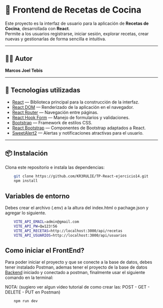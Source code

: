 # 🥗 Frontend de Recetas de Cocina

Este proyecto es la interfaz de usuario para la aplicación de **Recetas de Cocina**, desarrollada con **React**.  
Permite a los usuarios registrarse, iniciar sesión, explorar recetas, crear nuevas y gestionarlas de forma sencilla e intuitiva.

---

## 👨‍💻 Autor

**Marcos Joel Tebis**

---

## 🚀 Tecnologías utilizadas

- [React](https://react.dev/) — Biblioteca principal para la construcción de la interfaz.
- [React DOM](https://react.dev/) — Renderizado de la aplicación en el navegador.
- [React Router](https://reactrouter.com/) — Navegación entre páginas.
- [React Hook Form](https://react-hook-form.com/) — Manejo de formularios y validaciones.
- [Bootstrap](https://getbootstrap.com/) — Framework de estilos CSS.
- [React Bootstrap](https://react-bootstrap.github.io/) — Componentes de Bootstrap adaptados a React.
- [SweetAlert2](https://sweetalert2.github.io/) — Alertas y notificaciones atractivas para el usuario.

---

## 📦 Instalación

Clona este repositorio e instala las dependencias:

```bash
    git clone https://github.com/KR3RULIE/TP-React-ejercicio14.git
    npm install
```

## Variables de entorno

Debes crear el archivo (.env) a la altura del index.html o pachage.json y agregar lo siguiente.

```bash
    VITE_API_EMAIL=admin@gmail.com
    VITE_API_PW=Qw123!56
    VITE_API_RECETAS=http://localhost:3000/api/recetas
    VITE_API_USUARIOS=http://localhost:3000/api/usuarios
```

## Como iniciar el FrontEnd?

Para poder iniciar el proyecto y que se conecte a la base de datos, debes tener instalado Postman, ademas tener el proyecto de la base de datos [Backend](https://github.com/KR3RULIE/tp-backend-ejercicio05.git) iniciado y conectado a postman, finalmente usar el siguiente comando en la terminal:

NOTA: (sugiero ver algun video tutorial de como crear las: POST - GET - DELETE - PUT en Postman)

```bash
    npm run dev
```